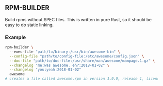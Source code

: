 ## RPM-BUILDER

Build rpms without SPEC files. This is written in pure Rust, so it should be easy to do static linking.

### Example

```bash
rpm-builder \ 
  --exec-file "path/to/binary:/usr/bin/awesome-bin" \
  --config-file "path/to/config-file:/etc/awesome/config.json" \
  --doc-file "path/to/doc-file:/usr/share/man/awesome/manpage.1.gz" \
  --changelog "me:was awesome, eh?:2018-01-02" \
  --changelog "you:yeah:2018-01-02"
  awesome
# creates a file called awesome.rpm in version 1.0.0, release 1, license is MIT.
```

